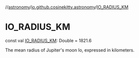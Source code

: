 //[astronomy](../../index.md)/[io.github.cosinekitty.astronomy](index.md)/[IO_RADIUS_KM](-i-o_-r-a-d-i-u-s_-k-m.md)

# IO_RADIUS_KM

const val [IO_RADIUS_KM](-i-o_-r-a-d-i-u-s_-k-m.md): Double = 1821.6

The mean radius of Jupiter's moon Io, expressed in kilometers.
